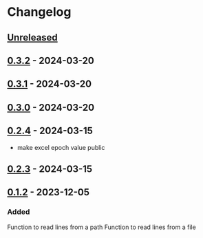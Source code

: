 # Changelog

## [Unreleased]


## [0.3.2] - 2024-03-20


## [0.3.1] - 2024-03-20


## [0.3.0] - 2024-03-20


## [0.2.4] - 2024-03-15

- make excel epoch value public


## [0.2.3] - 2024-03-15


## [0.1.2] - 2023-12-05

### Added

Function to read lines from a path
Function to read lines from a file

[Unreleased]: https://github.com/Qwitqwit/qwitlib/compare/v0.3.2...HEAD
[0.3.2]: https://github.com/Qwitqwit/qwitlib/compare/v0.3.1...v0.3.2
[0.3.1]: https://github.com/Qwitqwit/qwitlib/compare/v0.3.0...v0.3.1
[0.3.0]: https://github.com/Qwitqwit/qwitlib/compare/v0.2.4...v0.3.0
[0.2.4]: https://github.com/Qwitqwit/qwitlib/compare/v0.2.3...v0.2.4
[0.2.3]: https://github.com/Qwitqwit/qwitlib/compare/v0.1.2...v0.2.3
[0.1.2]: https://github.com/Qwitqwit/qwitlib/compare/v0.1.1...v0.1.2